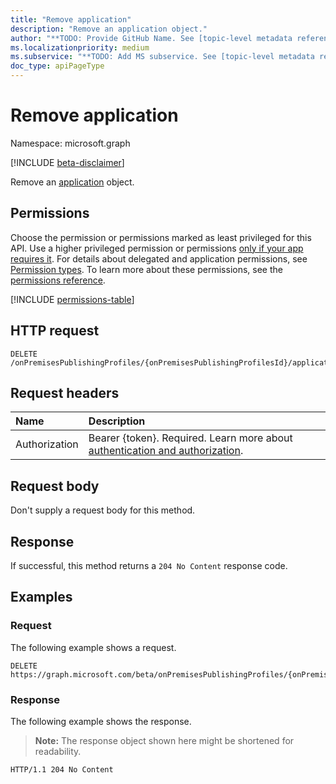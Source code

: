```yaml
---
title: "Remove application"
description: "Remove an application object."
author: "**TODO: Provide GitHub Name. See [topic-level metadata reference](https://aka.ms/msgo?pagePath=Document-APIs/Guidelines/Metadata)**"
ms.localizationpriority: medium
ms.subservice: "**TODO: Add MS subservice. See [topic-level metadata reference](https://aka.ms/msgo?pagePath=Document-APIs/Guidelines/Metadata)**"
doc_type: apiPageType
---
```


# Remove application

Namespace: microsoft.graph

[!INCLUDE [beta-disclaimer](../../includes/beta-disclaimer.md)]

Remove an [application](../resources/application.md) object.

## Permissions

Choose the permission or permissions marked as least privileged for this API. Use a higher privileged permission or permissions [only if your app requires it](/graph/permissions-overview#best-practices-for-using-microsoft-graph-permissions). For details about delegated and application permissions, see [Permission types](/graph/permissions-overview#permission-types). To learn more about these permissions, see the [permissions reference](/graph/permissions-reference).

<!-- {
  "blockType": "permissions",
  "name": "ipapplicationsegment-delete-application-permissions"
}
-->
[!INCLUDE [permissions-table](../includes/permissions/ipapplicationsegment-delete-application-permissions.md)]

## HTTP request

<!-- {
  "blockType": "ignored"
}
-->
``` http
DELETE /onPremisesPublishingProfiles/{onPremisesPublishingProfilesId}/applicationSegments/{ipApplicationSegmentId}/application/{id}/$ref
```

## Request headers

|Name|Description|
|:---|:---|
|Authorization|Bearer {token}. Required. Learn more about [authentication and authorization](/graph/auth/auth-concepts).|

## Request body

Don't supply a request body for this method.

## Response

If successful, this method returns a `204 No Content` response code.

## Examples

### Request

The following example shows a request.
<!-- {
  "blockType": "request",
  "name": "delete_application_from_ipapplicationsegment"
}
-->
``` http
DELETE https://graph.microsoft.com/beta/onPremisesPublishingProfiles/{onPremisesPublishingProfilesId}/applicationSegments/{ipApplicationSegmentId}/application/{id}/$ref
```


### Response

The following example shows the response.
>**Note:** The response object shown here might be shortened for readability.
<!-- {
  "blockType": "response",
  "truncated": true
}
-->
``` http
HTTP/1.1 204 No Content
```

